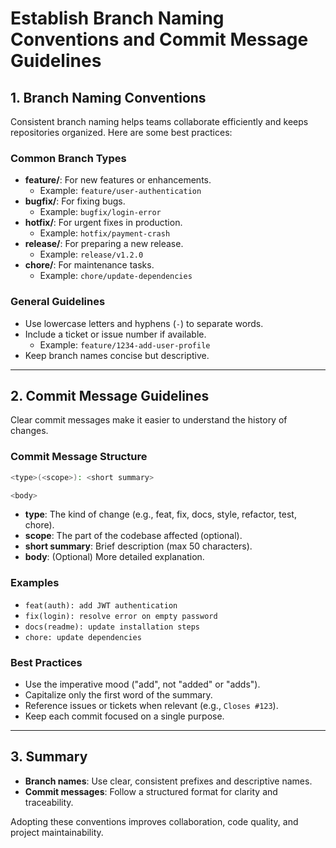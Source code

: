 # Establish Branch Naming Conventions and Commit Message Guidelines

## 1. Branch Naming Conventions

Consistent branch naming helps teams collaborate efficiently and keeps repositories organized. Here are some best practices:

### Common Branch Types

- **feature/**: For new features or enhancements.
  - Example: `feature/user-authentication`
- **bugfix/**: For fixing bugs.
  - Example: `bugfix/login-error`
- **hotfix/**: For urgent fixes in production.
  - Example: `hotfix/payment-crash`
- **release/**: For preparing a new release.
  - Example: `release/v1.2.0`
- **chore/**: For maintenance tasks.
  - Example: `chore/update-dependencies`

### General Guidelines

- Use lowercase letters and hyphens (`-`) to separate words.
- Include a ticket or issue number if available.
  - Example: `feature/1234-add-user-profile`
- Keep branch names concise but descriptive.

---

## 2. Commit Message Guidelines

Clear commit messages make it easier to understand the history of changes.

### Commit Message Structure

```sh
<type>(<scope>): <short summary>

<body>
```

- **type**: The kind of change (e.g., feat, fix, docs, style, refactor, test, chore).
- **scope**: The part of the codebase affected (optional).
- **short summary**: Brief description (max 50 characters).
- **body**: (Optional) More detailed explanation.

### Examples

- `feat(auth): add JWT authentication`
- `fix(login): resolve error on empty password`
- `docs(readme): update installation steps`
- `chore: update dependencies`

### Best Practices

- Use the imperative mood ("add", not "added" or "adds").
- Capitalize only the first word of the summary.
- Reference issues or tickets when relevant (e.g., `Closes #123`).
- Keep each commit focused on a single purpose.

---

## 3. Summary

- **Branch names**: Use clear, consistent prefixes and descriptive names.
- **Commit messages**: Follow a structured format for clarity and traceability.

Adopting these conventions improves collaboration, code quality, and project maintainability.
